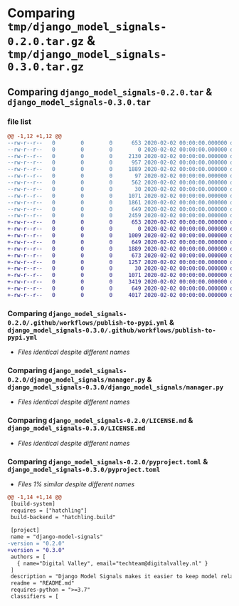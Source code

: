 # Comparing `tmp/django_model_signals-0.2.0.tar.gz` & `tmp/django_model_signals-0.3.0.tar.gz`

## Comparing `django_model_signals-0.2.0.tar` & `django_model_signals-0.3.0.tar`

### file list

```diff
@@ -1,12 +1,12 @@
--rw-r--r--   0        0        0      653 2020-02-02 00:00:00.000000 django_model_signals-0.2.0/.github/workflows/publish-to-pypi.yml
--rw-r--r--   0        0        0        0 2020-02-02 00:00:00.000000 django_model_signals-0.2.0/django_model_signals/__init__.py
--rw-r--r--   0        0        0     2130 2020-02-02 00:00:00.000000 django_model_signals-0.2.0/django_model_signals/apps.py
--rw-r--r--   0        0        0      957 2020-02-02 00:00:00.000000 django_model_signals-0.2.0/django_model_signals/dispatcher.py
--rw-r--r--   0        0        0     1889 2020-02-02 00:00:00.000000 django_model_signals-0.2.0/django_model_signals/manager.py
--rw-r--r--   0        0        0       97 2020-02-02 00:00:00.000000 django_model_signals-0.2.0/django_model_signals/signals.py
--rw-r--r--   0        0        0      562 2020-02-02 00:00:00.000000 django_model_signals-0.2.0/django_model_signals/transceiver.py
--rw-r--r--   0        0        0       30 2020-02-02 00:00:00.000000 django_model_signals-0.2.0/.gitignore
--rw-r--r--   0        0        0     1071 2020-02-02 00:00:00.000000 django_model_signals-0.2.0/LICENSE.md
--rw-r--r--   0        0        0     1861 2020-02-02 00:00:00.000000 django_model_signals-0.2.0/README.md
--rw-r--r--   0        0        0      649 2020-02-02 00:00:00.000000 django_model_signals-0.2.0/pyproject.toml
--rw-r--r--   0        0        0     2459 2020-02-02 00:00:00.000000 django_model_signals-0.2.0/PKG-INFO
+-rw-r--r--   0        0        0      653 2020-02-02 00:00:00.000000 django_model_signals-0.3.0/.github/workflows/publish-to-pypi.yml
+-rw-r--r--   0        0        0        0 2020-02-02 00:00:00.000000 django_model_signals-0.3.0/django_model_signals/__init__.py
+-rw-r--r--   0        0        0     1009 2020-02-02 00:00:00.000000 django_model_signals-0.3.0/django_model_signals/apps.py
+-rw-r--r--   0        0        0      649 2020-02-02 00:00:00.000000 django_model_signals-0.3.0/django_model_signals/dispatcher.py
+-rw-r--r--   0        0        0     1889 2020-02-02 00:00:00.000000 django_model_signals-0.3.0/django_model_signals/manager.py
+-rw-r--r--   0        0        0      673 2020-02-02 00:00:00.000000 django_model_signals-0.3.0/django_model_signals/signals.py
+-rw-r--r--   0        0        0     1257 2020-02-02 00:00:00.000000 django_model_signals-0.3.0/django_model_signals/transceiver.py
+-rw-r--r--   0        0        0       30 2020-02-02 00:00:00.000000 django_model_signals-0.3.0/.gitignore
+-rw-r--r--   0        0        0     1071 2020-02-02 00:00:00.000000 django_model_signals-0.3.0/LICENSE.md
+-rw-r--r--   0        0        0     3419 2020-02-02 00:00:00.000000 django_model_signals-0.3.0/README.md
+-rw-r--r--   0        0        0      649 2020-02-02 00:00:00.000000 django_model_signals-0.3.0/pyproject.toml
+-rw-r--r--   0        0        0     4017 2020-02-02 00:00:00.000000 django_model_signals-0.3.0/PKG-INFO
```

### Comparing `django_model_signals-0.2.0/.github/workflows/publish-to-pypi.yml` & `django_model_signals-0.3.0/.github/workflows/publish-to-pypi.yml`

 * *Files identical despite different names*

### Comparing `django_model_signals-0.2.0/django_model_signals/manager.py` & `django_model_signals-0.3.0/django_model_signals/manager.py`

 * *Files identical despite different names*

### Comparing `django_model_signals-0.2.0/LICENSE.md` & `django_model_signals-0.3.0/LICENSE.md`

 * *Files identical despite different names*

### Comparing `django_model_signals-0.2.0/pyproject.toml` & `django_model_signals-0.3.0/pyproject.toml`

 * *Files 1% similar despite different names*

```diff
@@ -1,14 +1,14 @@
 [build-system]
 requires = ["hatchling"]
 build-backend = "hatchling.build"
 
 [project]
 name = "django-model-signals"
-version = "0.2.0"
+version = "0.3.0"
 authors = [
   { name="Digital Valley", email="techteam@digitalvalley.nl" }
 ]
 description = "Django Model Signals makes it easier to keep model related business logic in your Django models by allowing them to become transceivers of their own signals, including bulk signals."
 readme = "README.md"
 requires-python = ">=3.7"
 classifiers = [
```


